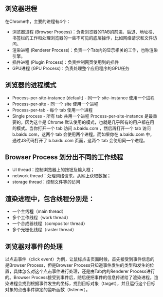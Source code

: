 ## 浏览器进程
在Chrome中，主要的进程有4个：
- 浏览器进程 (Browser Process)：负责浏览器的TAB的前进、后退、地址栏、书签栏的工作和处理浏览器的一些不可见的底层操作，比如网络请求和文件访问。
- 渲染进程 (Renderer Process)：负责一个Tab内的显示相关的工作，也称渲染引擎。
- 插件进程 (Plugin Process)：负责控制网页使用到的插件
- GPU进程 (GPU Process)：负责处理整个应用程序的GPU任务

## 浏览器的进程模式
- Process-per-site-instance (default) - 同一个 site-instance 使用一个进程
- Process-per-site - 同一个 site 使用一个进程
- Process-per-tab - 每个 tab 使用一个进程
- Single process - 所有 tab 共用一个进程
    Process-per-site-instance 是最重要的，因为这个是 Chrome 默认使用的模式，也就是几乎所有的用户都在用的模式。当你打开一个 tab 访问 a.baidu.com ，然后再打开一个 tab 访问 b.baidu.com，这两个 tab 会使用两个进程。而如果你在 a.baidu.com 中，通过JS代码打开了 b.baidu.com 页面，这两个 tab 会使用同一个进程。

## Browser Process 划分出不同的工作线程
- UI thread：控制浏览器上的按钮及输入框；
- network thread：处理网络请求，从网上获取数据；
- storage thread：控制文件等的访问

## 渲染进程中，包含线程分别是：
- 一个主线程（main thread）
- 多个工作线程（work thread）
- 一个合成器线程（compositor thread）
- 多个光栅化线程（raster thread）

## 浏览器对事件的处理
以点击事件（click event）为例，让鼠标点击页面时候，首先接受到事件信息的是Browser Process，但是Browser Process只知道事件发生的类型和发生的位置，具体怎么对这个点击事件进行处理，还是由Tab内的Renderer Process进行的。Browser Process接受到事件后，随后便把事件的信息传递给了渲染进程，渲染进程会找到根据事件发生的坐标，找到目标对象（target），并且运行这个目标对象的点击事件绑定的监听函数（listener）。
